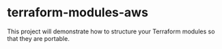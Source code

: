 # terraform-modules-aws
This project will demonstrate how to structure your Terraform modules so that they are portable. 
